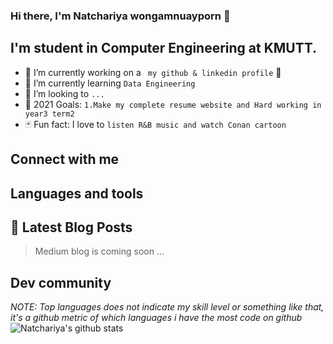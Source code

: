 ### Hi there, I'm Natchariya wongamnuayporn 👋
## I'm student in Computer Engineering at KMUTT.
- :pushpin: I’m currently working on a ` my github & linkedin profile` :tada: 
- :notebook: I’m currently learning ` Data Engineering ` 
- :telescope: I’m looking to `... ` 
- :dart: 2021 Goals: `1.Make my complete resume website and Hard working in year3 term2 ` 
- :black_joker: Fun fact: I love to ` listen R&B music and watch Conan cartoon ` 

## Connect with me 

## Languages and tools  


## :memo: Latest Blog Posts
> Medium blog is coming soon ...



## Dev community 
*NOTE: Top languages does not indicate my skill level or something like that, it's a github metric of which languages i have the most code on github*  
![์Natchariya's github stats](https://github-readme-stats.vercel.app/api?username=Natchariyawong25)

